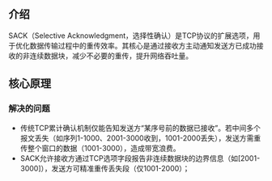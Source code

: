 ## 介绍
SACK（Selective Acknowledgment，选择性确认）是TCP协议的扩展选项，用于优化数据传输过程中的重传效率。其核心是通过接收方主动通知发送方已成功接收的非连续数据块，减少不必要的重传，提升网络吞吐量。

## 核心原理
### 解决的问题
+ 传统TCP累计确认机制仅能告知发送方“某序号前的数据已接收”。若中间多个报文丢失（如序列1-1000、2001-3000收到，1001-2000丢失），发送方需重传整个窗口的数据（1001-3000），造成带宽浪费。
+ SACK允许接收方通过TCP选项字段报告非连续数据块的边界信息（如[2001-3000]），发送方可精准重传丢失段（仅1001-2000）；
